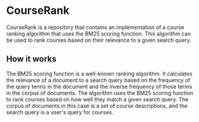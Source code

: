 # CourseRank
CourseRank is a repository that contains an implementation of a course ranking algorithm that uses the BM25 scoring function. This algorithm can be used to rank courses based on their relevance to a given search query.

## How it works
The BM25 scoring function is a well-known ranking algorithm. It calculates the relevance of a document to a search query based on the frequency of the query terms in the document and the inverse frequency of those terms in the corpus of documents. The algorithm uses the BM25 scoring function to rank courses based on how well they match a given search query. The corpus of documents in this case is a set of course descriptions, and the search query is a user's query for courses.
